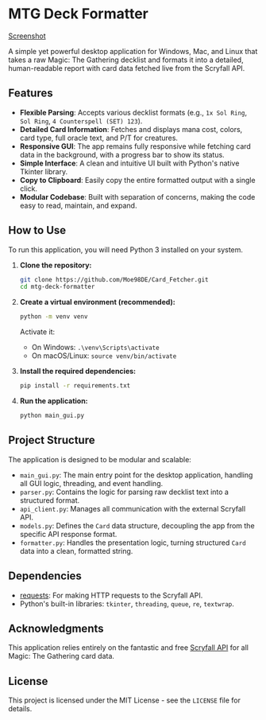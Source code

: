 # MTG Deck Formatter

 [Screenshot](https://imgur.com/a/sZ3awTF)

A simple yet powerful desktop application for Windows, Mac, and Linux that takes a raw Magic: The Gathering decklist and formats it into a detailed, human-readable report with card data fetched live from the Scryfall API.

## Features

-   **Flexible Parsing**: Accepts various decklist formats (e.g., `1x Sol Ring`, `Sol Ring`, `4 Counterspell (SET) 123`).
-   **Detailed Card Information**: Fetches and displays mana cost, colors, card type, full oracle text, and P/T for creatures.
-   **Responsive GUI**: The app remains fully responsive while fetching card data in the background, with a progress bar to show its status.
-   **Simple Interface**: A clean and intuitive UI built with Python's native Tkinter library.
-   **Copy to Clipboard**: Easily copy the entire formatted output with a single click.
-   **Modular Codebase**: Built with separation of concerns, making the code easy to read, maintain, and expand.

## How to Use

To run this application, you will need Python 3 installed on your system.

1.  **Clone the repository:**
    ```bash
    git clone https://github.com/Moe98DE/Card_Fetcher.git
    cd mtg-deck-formatter
    ```

2.  **Create a virtual environment (recommended):**
    ```bash
    python -m venv venv
    ```
    Activate it:
    -   On Windows: `.\venv\Scripts\activate`
    -   On macOS/Linux: `source venv/bin/activate`

3.  **Install the required dependencies:**
    ```bash
    pip install -r requirements.txt
    ```

4.  **Run the application:**
    ```bash
    python main_gui.py
    ```

## Project Structure

The application is designed to be modular and scalable:

-   `main_gui.py`: The main entry point for the desktop application, handling all GUI logic, threading, and event handling.
-   `parser.py`: Contains the logic for parsing raw decklist text into a structured format.
-   `api_client.py`: Manages all communication with the external Scryfall API.
-   `models.py`: Defines the `Card` data structure, decoupling the app from the specific API response format.
-   `formatter.py`: Handles the presentation logic, turning structured `Card` data into a clean, formatted string.

## Dependencies

-   [requests](https://pypi.org/project/requests/): For making HTTP requests to the Scryfall API.
-   Python's built-in libraries: `tkinter`, `threading`, `queue`, `re`, `textwrap`.

## Acknowledgments

This application relies entirely on the fantastic and free [Scryfall API](https://scryfall.com/docs/api) for all Magic: The Gathering card data.

## License

This project is licensed under the MIT License - see the `LICENSE` file for details.